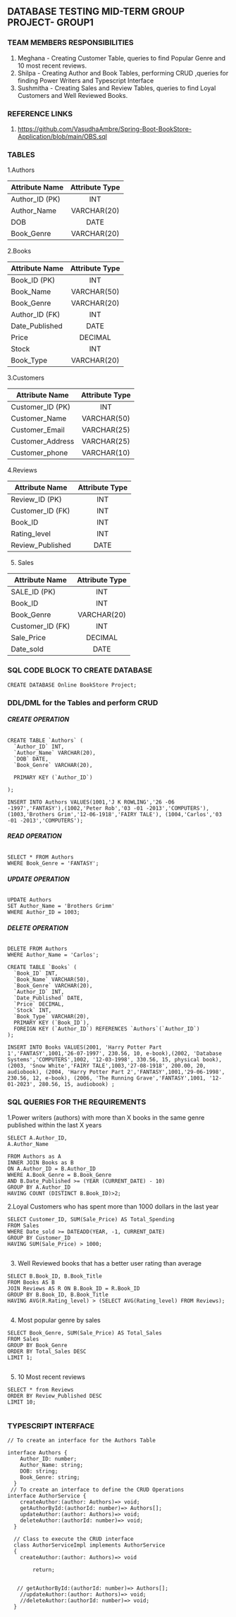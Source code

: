 ## DATABASE TESTING MID-TERM GROUP PROJECT- GROUP1

### TEAM MEMBERS RESPONSIBILITIES
1. Meghana - Creating Customer Table, queries to find Popular Genre and 10 most recent reviews.
2. Shilpa - Creating Author and Book Tables, performing CRUD ,queries for finding Power Writers and Typescript Interface
3. Sushmitha - Creating Sales and Review Tables, queries to find Loyal Customers and Well Reviewed Books.

### REFERENCE LINKS
1. https://github.com/VasudhaAmbre/Spring-Boot-BookStore-Application/blob/main/OBS.sql


### TABLES
1.Authors


| Attribute Name  | Attribute Type|
| ------------- |:-------------:|
| Author_ID  (PK)   | INT           |
| Author_Name   | VARCHAR(20)   |
| DOB| DATE          |
| Book_Genre    | VARCHAR(20)   |


2.Books

| Attribute Name  | Attribute Type|
| ------------- |:-------------:|
| Book_ID  (PK)   | INT           |
| Book_Name   | VARCHAR(50)   |
| Book_Genre    | VARCHAR(20)   |
| Author_ID    (FK)   | INT           |
|Date_Published | DATE|
| Price| DECIMAL         |
|Stock| INT|
|Book_Type| VARCHAR(20)|

3.Customers

| Attribute Name  | Attribute Type|
| ------------- |:-------------:|
| Customer_ID  (PK)   | INT           |
| Customer_Name   | VARCHAR(50)   |
| Customer_Email    | VARCHAR(25)   |
| Customer_Address   | VARCHAR(25)     |
|Customer_phone | VARCHAR(10)|

4.Reviews

| Attribute Name  | Attribute Type|
| ------------- |:-------------:|
| Review_ID  (PK)   | INT           |
| Customer_ID (FK)   | INT   |
| Book_ID       | INT           |
| Rating_level       | INT           |
| Review_Published| DATE          |

5. Sales

| Attribute Name  | Attribute Type|
| ------------- |:-------------:|
| SALE_ID  (PK)   | INT           |
| Book_ID   | INT   |
| Book_Genre    | VARCHAR(20)   |
| Customer_ID (FK)   | INT   |
| Sale_Price     | DECIMAL           |
|Date_sold | DATE|





### SQL CODE BLOCK TO CREATE DATABASE
```
CREATE DATABASE Online BookStore Project;
```
### DDL/DML for the Tables and perform CRUD 
###### *****CREATE OPERATION*****
```
CREATE TABLE `Authors` (
  `Author_ID` INT,
  `Author_Name` VARCHAR(20),
  `DOB` DATE,
  `Book_Genre` VARCHAR(20),
  
  PRIMARY KEY (`Author_ID`)
  
);

INSERT INTO Authors VALUES(1001,'J K ROWLING','26 -06 -1997','FANTASY'),(1002,'Peter Rob','03 -01 -2013','COMPUTERS'),
(1003,'Brothers Grim','12-06-1918','FAIRY TALE'), (1004,'Carlos','03 -01 -2013','COMPUTERS');
```
###### *****READ OPERATION*****
```
SELECT * FROM Authors 
WHERE Book_Genre = 'FANTASY';
```
###### *****UPDATE OPERATION*****
```
UPDATE Authors 
SET Author_Name = 'Brothers Grimm'
WHERE Author_ID = 1003;
```

###### *****DELETE OPERATION*****
```
DELETE FROM Authors 
WHERE Author_Name = 'Carlos';
```
```
CREATE TABLE `Books` (
  `Book_ID` INT,
  `Book_Name` VARCHAR(50),
  `Book_Genre` VARCHAR(20),
  `Author_ID` INT,
  `Date_Published` DATE,
  `Price` DECIMAL,
  `Stock` INT,
  `Book_Type` VARCHAR(20),
  PRIMARY KEY (`Book_ID`),
  FOREIGN KEY (`Author_ID`) REFERENCES `Authors`(`Author_ID`)
);

INSERT INTO Books VALUES(2001, 'Harry Potter Part 1','FANTASY',1001,'26-07-1997', 230.56, 10, e-book),(2002, 'Database Systems','COMPUTERS',1002, '12-03-1998', 330.56, 15, physical book), 
(2003, 'Snow White','FAIRY TALE',1003,'27-08-1918', 200.00, 20, audiobook), (2004, 'Harry Potter Part 2','FANTASY',1001,'29-06-1998', 230.56, 12, e-book), (2006, 'The Running Grave','FANTASY',1001, '12-01-2023', 280.56, 15, audiobook) ;
```
### SQL QUERIES FOR THE REQUIREMENTS
1.Power writers (authors) with more than X books in the same genre published within the last X years
```
SELECT A.Author_ID,
A.Author_Name

FROM Authors as A
INNER JOIN Books as B
ON A.Author_ID = B.Author_ID
WHERE A.Book_Genre = B.Book_Genre
AND B.Date_Published >= (YEAR (CURRENT_DATE) - 10)
GROUP BY A.Author_ID
HAVING COUNT (DISTINCT B.Book_ID)>2;

```
2.Loyal Customers who has spent more than 1000 dollars in the last year
```
SELECT Customer_ID, SUM(Sale_Price) AS Total_Spending
FROM Sales
WHERE Date_sold >= DATEADD(YEAR, -1, CURRENT_DATE)
GROUP BY Customer_ID
HAVING SUM(Sale_Price) > 1000;


```
3. Well Reviewed books that has a better user rating than average
```
SELECT B.Book_ID, B.Book_Title
FROM Books AS B
JOIN Reviews AS R ON B.Book_ID = R.Book_ID
GROUP BY B.Book_ID, B.Book_Title
HAVING AVG(R.Rating_level) > (SELECT AVG(Rating_level) FROM Reviews);


```
4. Most popular genre by sales
```
SELECT Book_Genre, SUM(Sale_Price) AS Total_Sales
FROM Sales
GROUP BY Book_Genre
ORDER BY Total_Sales DESC
LIMIT 1;


```
5. 10 Most recent reviews
```
SELECT * from Reviews
ORDER BY Review_Published DESC
LIMIT 10;


```
### TYPESCRIPT INTERFACE
```
// To create an interface for the Authors Table

interface Authors {
    Author_ID: number;
    Author_Name: string;
    DOB: string; 
    Book_Genre: string;
  }
 // To create an interface to define the CRUD Operations
interface AuthorService {
    createAuthor:(author: Authors)=> void;
    getAuthorById:(authorId: number)=> Authors[];
    updateAuthor:(author: Authors)=> void;
    deleteAuthor:(authorId: number)=> void;
  }
  
  // Class to execute the CRUD interface
  class AuthorServiceImpl implements AuthorService 
  {
    createAuthor:(author: Authors)=> void
    
        return;

    
   // getAuthorById:(authorId: number)=> Authors[];
    //updateAuthor:(author: Authors)=> void;
    //deleteAuthor:(authorId: number)=> void;
  }
```